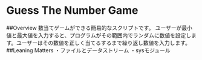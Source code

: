 # Guess The Number Game
##Overview
数当てゲームができる簡易的なスクリプトです。
ユーザーが最小値と最大値を入力すると、プログラムがその範囲内でランダムに数値を設定します。ユーザーはその数値を正しく当てるするまで繰り返し数値を入力します。
##Leaning Matters
・ファイルとデータストリーム
・sysモジュール
